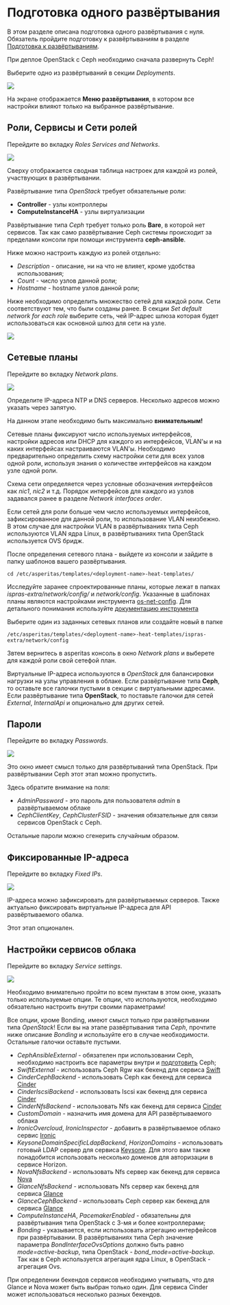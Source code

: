 # Подготовка одного развёртывания

В этом разделе описана подготовка одного развёртывания с нуля. 
Обязатель пройдите подготовку к развёртываниям в разделе [Подготовка к развёртываниям](full-deployment-init).

При деплое OpenStack с Ceph необходимо сначала развернуть Ceph!

Выберите одно из развёртываний в секции _Deployments_.

![](/images/stack-menu.png)

На экране отображается **Меню развёртывания**, в котором все настройки влияют только на выбранное развёртывание. 

## Роли, Сервисы и Сети ролей 

Перейдите во вкладку _Roles Services and Networks_. 

![](/images/roles-networks.png)

Сверху отображается сводная таблица настроек для каждой из ролей, участвующих в развёртывании.

Развёртывание типа _OpenStack_ требует обязательные роли:

* **Controller** - узлы контроллеры 
* **ComputeInstanceHA** - узлы виртуализации

Развёртывание типа _Ceph_ требует только роль **Bare**, в которой нет сервисов. 
Так как само развёртывание Ceph системы происходит за пределами консоли при помощи инструмента **ceph-ansible**.

Ниже можно настроить каждую из ролей отдельно:
* _Description_ - описание, ни на что не влияет, кроме удобства использования; 
* _Count_ - число узлов данной роли;
* _Hostname_ - hostname узлов данной роли;

Ниже необходимо определить множество сетей для каждой роли. Сети соответствуют тем, что были созданы ранее.
В секции _Set default network for each role_ выберите сеть, чей IP-адрес шлюза которая будет использоваться как основной шлюз для сети на узле.  

![](/images/roles-networks-2.png)

## Сетевые планы

Перейдите во вкладку _Network plans_. 

![](/images/network-plans.png)

Определите IP-адреса NTP и DNS серверов. Несколько адресов можно указать через запятую. 

На данном этапе необходимо быть максимально **внимательным!**

Сетевые планы фиксируют число используемых интерфейсов, настройки адресов или DHCP для каждого из интерфейсов, VLAN'ы и на каких интерфейсах настраиваются VLAN'ы. 
Необходимо предварительно определить схему настройки сети для всех узлов одной роли, используя знания о количестве интерфейсов на каждом узле одной роли.

Схема сети определяется через условные обозначения интерфейсов как _nic1_, _nic2_ и т.д. 
Порядок интерфейсов для каждого из узлов задавался ранее в разделе _Network interfaces order_. 

Если сетей для роли больше чем число используемых интерфейсов, зафиксированное для данной роли, то использование VLAN неизбежно.
В этом случае для настройки VLAN в развёртываниях типа Ceph используются VLAN ядра Linux, в развёртываниях типа OpenStack используется OVS бридж. 

После определения сетевого плана - выйдете из консоли и зайдите в папку шаблонов вашего развёртывания. 
~~~shell
cd /etc/asperitas/templates/<deployment-name>-heat-templates/
~~~

Исследуйте заранее спроектированные планы, которые лежат в папках _ispras-extra/network/config/_ и _network/config_. 
Указанные в шаблонах планы являются настройками инструмента [os-net-config](https://docs.openstack.org/os-net-config/). 
Для детального понимания используйте [документацию инструмента](https://docs.openstack.org/os-net-config/latest/config.html)

Выберите один из заданных сетевых планов или создайте новый в папке 
~~~shell
/etc/asperitas/templates/<deployment-name>-heat-templates/ispras-extra/network/config
~~~

Звтем вернитесь в asperitas консоль в окно _Network plans_ и выберете для каждой роли свой сетефой план.

Виртуальные IP-адреса используются в _OpenStack_ для балансировки нагрузки на узлы управления в облаке. 
Если развёртывание типа **Ceph**, то оставьте все галочки пустыми в секции с виртуальными адресами. 
Если развёртывание типа **OpenStack**, то поставьте галочки для сетей _External_, _InternalApi_ и опционально для других сетей.

## Пароли 

Перейдите во вкладку _Passwords_.

![](/images/passwords.png)

Это окно имеет смысл только для развёртываний типа OpenStack. При развёртывании Ceph этот этап можно пропустить.

Здесь обратите внимание на поля: 
* _AdminPassword_ - это пароль для пользователя _admin_ в развёртываемом облаке
* _CephClientKey_, _CephClusterFSID_ - значения обязательные для связи сервисов OpenStack с Ceph. 

Остальные пароли можно сгенерить случайным образом.

## Фиксированные IP-адреса

Перейдите во вкладку _Fixed IPs_.

![](/images/fixed-ips.png)

IP-адреса можно зафиксировать для развёртываемых серверов. Также актуально фиксировать виртуальные IP-адреса для API развёртываемого обалка. 

Этот этап опционален.

## Настройки сервисов облака 

Перейдите во вкладку _Service settings_.

![](/images/service-settings.png)

Необходимо внимательно пройти по всем пунктам в этом окне, указать только используемые опции. 
Те опции, что используются, необходимо обязательно настроить внутри своими параметрами! 

Все опции, кроме Bonding, имеют смысл только при развёртывании типа _OpenStack_! 
Если вы на этапе развёртывания типа _Ceph_, прочтите ниже описание _Bonding_ и используйте его в случае необходимости. Остальные галочки оставьте пустыми. 

* _CephAnsibleExternal_ - обязателен при использовании Ceph, необходимо настроить все параметры внутри и [подготовить](https://access.redhat.com/documentation/en-us/red_hat_openstack_platform/16.2/html/integrating_an_overcloud_with_an_existing_red_hat_ceph_storage_cluster/assembly-preparing-overcloud-nodes_existing-ceph#proc-configuring-the-existing-ceph-storage-cluster_preparing-overcloud-nodes) Ceph;
* _SwiftExternal_ - использовать Ceph Rgw как бекенд для сервиса [Swift](https://access.redhat.com/documentation/en-us/red_hat_openstack_platform/16.2/html/storage_guide/assembly_configuring-the-object-storage-service_osp-storage-guide)
* _CinderCephBackend_ - использовать Ceph как бекенд для сервиса [Cinder](https://access.redhat.com/documentation/en-us/red_hat_openstack_platform/16.2/html/storage_guide/assembly-configuring-the-block-storage-service_osp-storage-guide)
* _CinderIscsiBackend_ - использовать Iscsi как бекенд для сервиса [Cinder](https://access.redhat.com/documentation/en-us/red_hat_openstack_platform/16.2/html/storage_guide/assembly-configuring-the-block-storage-service_osp-storage-guide)
* _CinderNfsBackend_ - использовать Nfs как бекенд для сервиса [Cinder](https://access.redhat.com/documentation/en-us/red_hat_openstack_platform/16.2/html/storage_guide/assembly-configuring-the-block-storage-service_osp-storage-guide)
* _CustomDomain_ - назначить имя домена для API развёртываемого облака
* _IronicOvercloud_, _IronicInspector_ - добавить в развёртываемое облако сервис [Ironic](https://access.redhat.com/documentation/en-us/red_hat_openstack_platform/16.2/html-single/bare_metal_provisioning/)
* _KeysoneDomainSpecificLdapBackend_, _HorizonDomains_ - использовать готовый LDAP сервер для сервиса [Keysone](https://docs.openstack.org/keystone/latest/admin/configuration.html#integrate-identity-with-ldap).
Для этого вам также понадобится использовать несколько доменов для авторизации в сервисе Horizon.
* _NovaNfsBackend_ - использовать Nfs сервер как бекенд для сервиса [Nova](https://access.redhat.com/documentation/en-us/red_hat_openstack_platform/16.1/html/configuring_the_compute_service_for_instance_creation/assembly_configuring-compute-service-storage_compute-performance)
* _GlanceNfsBackend_ - использовать Nfs сервер как бекенд для сервиса [Glance](https://access.redhat.com/documentation/en-us/red_hat_openstack_platform/16.2/html/advanced_overcloud_customization/assembly_configuring-the-image-import-method-and-shared-staging-area)
* _GlanceCephBackend_ - использовать Ceph сервер как бекенд для сервиса [Glance](https://access.redhat.com/documentation/en-us/red_hat_openstack_platform/16.0/html/overcloud_parameters/image-storage-glance-parameters) 
* _ComputeInstanceHA_, _PacemakerEnabled_ - обязательны для развёртывания типа OpenStack с 3-мя и более контроллерами;
* _Bonding_ - указывается, если использовать агрегацию интерфейсов при развёртывании. 
В развёртываниях типа Ceph значение параметра _BondInterfaceOvsOptions_ должно быть равно _mode=active-backup_, типа OpenStack - _bond_mode=active-backup_. 
Так как в Ceph используется агрегация ядра Linux, в OpenStack - агрегация Ovs.     

При определении бекендов сервисов необходимо учитывать, что для Glance и Nova может быть выбран только один. Для сервиса Cinder может использоваться несколько разных бекендов.
